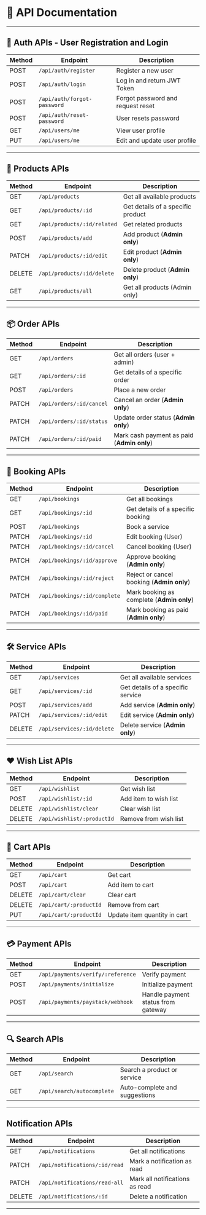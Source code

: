 # 📌 API Documentation

---

## 🔑 Auth APIs - User Registration and Login

| Method | Endpoint                   | Description                        |
|--------|-----------------------------|------------------------------------|
| POST   | `/api/auth/register`        | Register a new user                |
| POST   | `/api/auth/login`           | Log in and return JWT Token        |
| POST   | `/api/auth/forgot-password` | Forgot password and request reset  |
| POST   | `/api/auth/reset-password`  | User resets password               |
| GET    | `/api/users/me`             | View user profile                  |
| PUT    | `/api/users/me`             | Edit and update user profile       |

---

## 🛒 Products APIs

| Method | Endpoint                      | Description                          |
|--------|--------------------------------|--------------------------------------|
| GET    | `/api/products`                | Get all available products           |
| GET    | `/api/products/:id`            | Get details of a specific product    |
| GET    | `/api/products/:id/related`    | Get related products                 |
| POST   | `/api/products/add`            | Add product (**Admin only**)         |
| PATCH  | `/api/products/:id/edit`       | Edit product (**Admin only**)        |
| DELETE | `/api/products/:id/delete`     | Delete product (**Admin only**)      |
| GET    | `/api/products/all`            | Get all products (Admin only)          |

---

## 📦 Order APIs

| Method | Endpoint                        | Description                          |
|--------|---------------------------------|--------------------------------------|
| GET    | `/api/orders`                   | Get all orders (user + admin)        |
| GET    | `/api/orders/:id`               | Get details of a specific order      |
| POST   | `/api/orders`                   | Place a new order                    |
| PATCH  | `/api/orders/:id/cancel`        | Cancel an order (**Admin only**)     |
| PATCH  | `/api/orders/:id/status`        | Update order status (**Admin only**) |
| PATCH  | `/api/orders/:id/paid`          | Mark cash payment as paid  (**Admin only**) |
---

## 📅 Booking APIs

| Method | Endpoint                       | Description                          |
|--------|--------------------------------|--------------------------------------|
| GET    | `/api/bookings`                | Get all bookings                     |
| GET    | `/api/bookings/:id`            | Get details of a specific booking    |
| POST   | `/api/bookings`                | Book a service                       |
| PATCH  | `/api/bookings/:id`            | Edit booking (User)                  |
| PATCH  | `/api/bookings/:id/cancel`     | Cancel booking (User)                |
| PATCH  | `/api/bookings/:id/approve`    | Approve booking (**Admin only**)     |
| PATCH  | `/api/bookings/:id/reject`     | Reject or cancel booking (**Admin only**) |
| PATCH  | `/api/bookings/:id/complete`   | Mark booking as complete (**Admin only**) |
| PATCH  | `/api/bookings/:id/paid`       | Mark booking as paid (**Admin only**) |

---

## 🛠 Service APIs

| Method | Endpoint                     | Description                          |
|--------|------------------------------|--------------------------------------|
| GET    | `/api/services`              | Get all available services           |
| GET    | `/api/services/:id`          | Get details of a specific service    |
| POST   | `/api/services/add`          | Add service (**Admin only**)         |
| PATCH  | `/api/services/:id/edit`     | Edit service (**Admin only**)        |
| DELETE | `/api/services/:id/delete`   | Delete service (**Admin only**)      |

---

## ❤️ Wish List APIs

| Method | Endpoint                       | Description                          |
|--------|--------------------------------|--------------------------------------|
| GET    | `/api/wishlist`                | Get wish list                        |
| POST   | `/api/wishlist/:id`            | Add item to wish list                |
| DELETE | `/api/wishlist/clear`          | Clear wish list                      |
| DELETE | `/api/wishlist/:productId`     | Remove from wish list                |

---

## 🛒 Cart APIs

| Method | Endpoint                       | Description                          |
|--------|--------------------------------|--------------------------------------|
| GET    | `/api/cart`                    | Get cart                             |
| POST   | `/api/cart`                    | Add item to cart                     |
| DELETE | `/api/cart/clear`              | Clear cart                           |
| DELETE | `/api/cart/:productId`         | Remove from cart                     |
| PUT    | `/api/cart/:productId`         | Update item quantity in cart         |

---

## 💳 Payment APIs

| Method | Endpoint                             | Description                          |
|--------|--------------------------------------|--------------------------------------|
| GET    | `/api/payments/verify/:reference`    | Verify payment                       |
| POST   | `/api/payments/initialize`           | Initialize payment                   |
| POST   | `/api/payments/paystack/webhook`     | Handle payment status from gateway   |

---

## 🔍 Search APIs

| Method | Endpoint                  | Description                          |
|--------|---------------------------|--------------------------------------|
| GET    | `/api/search`             | Search a product or service          |
| GET    | `/api/search/autocomplete`| Auto-complete and suggestions        |

---


## Notification APIs

| Method | Endpoint                       | Description                          |
|--------|--------------------------------|--------------------------------------|
| GET    | `/api/notifications`           | Get all notifications                |
| PATCH  | `/api/notifications/:id/read`  | Mark a notification as read          |
| PATCH  | `/api/notifications/read-all`  | Mark all notifications as read       |
| DELETE | `/api/notifications/:id`       | Delete a notification                |

---
